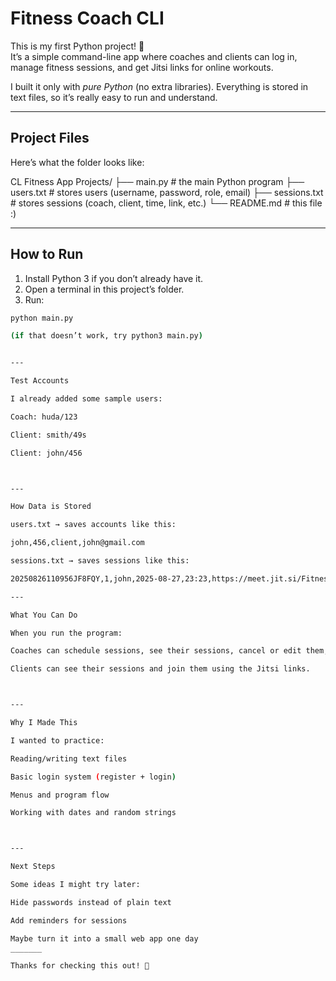 # Fitness Coach CLI

This is my first Python project! 🎉  
It’s a simple command-line app where coaches and clients can log in, manage fitness sessions, and get Jitsi links for online workouts.  

I built it only with *pure Python* (no extra libraries). Everything is stored in text files, so it’s really easy to run and understand.

---

## Project Files

Here’s what the folder looks like:

CL Fitness App Projects/ ├── main.py       # the main Python program ├── users.txt     # stores users (username, password, role, email) ├── sessions.txt  # stores sessions (coach, client, time, link, etc.) └── README.md     # this file :)

---

## How to Run

1. Install Python 3 if you don’t already have it.  
2. Open a terminal in this project’s folder.  
3. Run:

```bash
python main.py

(if that doesn’t work, try python3 main.py)


---

Test Accounts

I already added some sample users:

Coach: huda/123

Client: smith/49s

Client: john/456



---

How Data is Stored

users.txt → saves accounts like this:

john,456,client,john@gmail.com

sessions.txt → saves sessions like this:

20250826110956JF8FQY,1,john,2025-08-27,23:23,https://meet.jit.si/FitnessSession_20250826111414A9XCHS,canceled,

---

What You Can Do

When you run the program:

Coaches can schedule sessions, see their sessions, cancel or edit them, and get Jitsi links.

Clients can see their sessions and join them using the Jitsi links.



---

Why I Made This

I wanted to practice:

Reading/writing text files

Basic login system (register + login)

Menus and program flow

Working with dates and random strings



---

Next Steps

Some ideas I might try later:

Hide passwords instead of plain text

Add reminders for sessions

Maybe turn it into a small web app one day
_______

Thanks for checking this out! 🙌